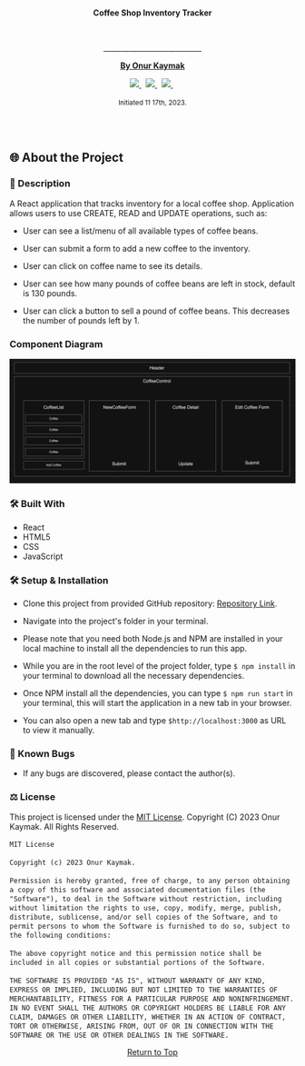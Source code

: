 <br>
<p align="center">
  <b>Coffee Shop Inventory Tracker</b>
</p>
<p align="center">
  
   <br>
    <!-- <a href="https://www.nps.gov/index.htm" style="display:flex;justify-content:center;">
        <img src="https://www.nps.gov/vafo/learn/kidsyouth/images/NPS-Arrowhead_v3.png" style="width:250px;height:250px;">
    </a> -->
    <p align="center">
      ___________________________
    </p>
    <!-- GitHub Link -->
    <p align="center">
        <a href="https://github.com/onurkaymak/inventory-tracker">
            <strong>By Onur Kaymak</strong>
        </a>
    </p>
    <!-- Project Shields -->
    <p align="center">
        <a href="https://github.com/onurkaymak/inventory-tracker/graphs/contributors">
            <img src="https://img.shields.io/github/contributors/onurkaymak/inventory-tracker.svg?style=plastic">
        </a>
        &nbsp;
        <a href="https://github.com/onurkaymak/inventory-tracker/stargazers">
            <img src="https://img.shields.io/github/stars/onurkaymak/inventory-tracker.svg?color=yellow&style=plastic">
        </a>
        &nbsp;
        <a href="https://github.com/onurkaymak/inventory-tracker/issues">
            <img src="https://img.shields.io/github/issues/onurkaymak/inventory-tracker?style=plastic">
        </a>
        &nbsp;
    </p>    
</p>

<p align="center">
  <small>Initiated 11 17th, 2023.</small>
</p>
<br/>
<br/>

## 🌐 About the Project

### 📖 Description
A React application that tracks inventory for a local coffee shop. Application allows users to use CREATE, READ and UPDATE operations, such as:

* User can see a list/menu of all available types of coffee beans.

* User can submit a form to add a new coffee to the inventory.

* User can click on coffee name to see its details.

* User can see how many pounds of coffee beans are left in stock, default is 130 pounds.

* User can  click a button to sell a pound of coffee beans. This decreases the number of pounds left by 1. 

### Component Diagram

![Alt text](<component diagram.png>)

### 🛠 Built With

* React
* HTML5
* CSS
* JavaScript

### 🛠 Setup & Installation

- Clone this project from provided GitHub repository: [Repository Link](https://github.com/onurkaymak/inventory-tracker).

- Navigate into the project's folder in your terminal.

- Please note that you need both Node.js and NPM are installed in your local machine to install all the dependencies to run this app.

- While you are in the root level of the project folder, type `$ npm install` in your terminal to download all the necessary dependencies.

- Once NPM install all the dependencies, you can type `$ npm run start` in your terminal, this will start the application in a new tab in your browser.

- You can also open a new tab and type `$http://localhost:3000` as URL to view it manually.


### 🦠 Known Bugs

* If any bugs are discovered, please contact the author(s).


### ⚖️ License

This project is licensed under the [MIT License](https://opensource.org/licenses/MIT). Copyright (C) 2023 Onur Kaymak. All Rights Reserved.

```
MIT License

Copyright (c) 2023 Onur Kaymak.

Permission is hereby granted, free of charge, to any person obtaining a copy of this software and associated documentation files (the "Software"), to deal in the Software without restriction, including without limitation the rights to use, copy, modify, merge, publish, distribute, sublicense, and/or sell copies of the Software, and to permit persons to whom the Software is furnished to do so, subject to the following conditions:

The above copyright notice and this permission notice shall be included in all copies or substantial portions of the Software.

THE SOFTWARE IS PROVIDED "AS IS", WITHOUT WARRANTY OF ANY KIND, EXPRESS OR IMPLIED, INCLUDING BUT NOT LIMITED TO THE WARRANTIES OF MERCHANTABILITY, FITNESS FOR A PARTICULAR PURPOSE AND NONINFRINGEMENT. IN NO EVENT SHALL THE AUTHORS OR COPYRIGHT HOLDERS BE LIABLE FOR ANY CLAIM, DAMAGES OR OTHER LIABILITY, WHETHER IN AN ACTION OF CONTRACT, TORT OR OTHERWISE, ARISING FROM, OUT OF OR IN CONNECTION WITH THE SOFTWARE OR THE USE OR OTHER DEALINGS IN THE SOFTWARE.
```
<center><a href="#">Return to Top</a></center>